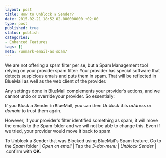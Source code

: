 ```yaml
---
layout: post
title: How to Unblock a Sender?
date: 2015-02-21 18:52:02.000000000 +02:00
type: post
published: true
status: publish
categories:
- Enhanced Features
tags: []
meta: /unmark-email-as-spam/
---
```


We are not offering a spam filter per se, but a Spam Management tool relying on your provider spam filter: Your provider has special software that detects suspicious emails and puts them in spam. That will be reflected in BlueMail as well as the web client of the provider.

Any settings done in BlueMail complements your provider’s actions, and we cannot undo or override your provider. So essentially:

If you Block a Sender in BlueMail, you can then Unblock this *address* or *domain* to trust them again.

However, if your provider's filter identified something as spam, it will move the emails to the Spam folder and we will not be able to change this. Even if we tried, your provider would move it back to spam.</p>
To Unblock a Sender that was Blocked using BlueMail's Spam feature, Go to the *Spam* folder \| *Open an email* \| Tap the *3-dot-menu* \| *Unblock Sender* \| confirm with **OK**.